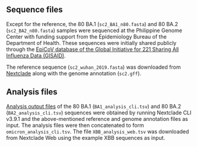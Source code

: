 ## Sequence files

Except for the reference, the 80 BA.1 (`sc2_BA1_n80.fasta`) and 80 BA.2 (`sc2_BA2_n80.fasta`) samples were sequenced at the Philippine Genome Center with funding support from the Epidemiology Bureau of the Department of Health. These sequences were initially shared publicly through the [EpiCoV database of the Global Initiative for 221 Sharing All Influenza Data (GISAID)](https://gisaid.org/).

The reference sequence (`sc2_wuhan_2019.fasta`) was downloaded from [Nextclade](https://github.com/nextstrain/nextclade_data/tree/master/data/nextstrain/sars-cov-2/wuhan-hu-1/orfs) along with the genome annotation (`sc2.gff`).

## Analysis files

[Analysis output files](https://docs.nextstrain.org/projects/nextclade/en/stable/user/output-files/04-results-tsv.html) of the 80 BA.1 (`BA1_analysis_cli.tsv`) and 80 BA.2 (`BA2_analysis_cli.tsv`) sequences were obtained by running Nextclade CLI v3.9.1 and the above-mentioned reference and genome annotation files as input. The analysis files were then concatenated to form `omicron_analysis_cli.tsv`. The file `XBB_analysis_web.tsv` was downloaded from Nextclade Web using the example XBB sequences as input.
